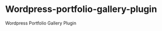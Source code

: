 Wordpress-portfolio-gallery-plugin
==================================

Wordpress Portfolio Gallery Plugin
